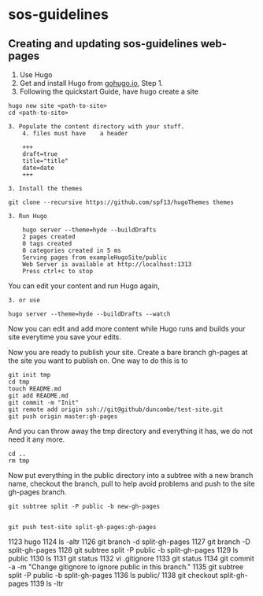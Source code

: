 sos-guidelines
==============

## Creating and updating sos-guidelines web-pages

1. Use Hugo 
  2. Get and install Hugo from [gohugo.io](http://gohugo.io/overview/quickstart/), Step 1.   
  2. Following the quickstart Guide, have hugo create a site    

```
hugo new site <path-to-site>    
cd <path-to-site>
```

	3. Populate the content directory with your stuff.
		4. files must have    a header    

```
	+++ 
	draft=true
	title="title"
	date=date
	+++
```

	3. Install the themes

```
git clone --recursive https://github.com/spf13/hugoThemes themes
```



	3. Run Hugo

```
	hugo server --theme=hyde --buildDrafts
	2 pages created
	0 tags created
	0 categories created in 5 ms
	Serving pages from exampleHugoSite/public
	Web Server is available at http://localhost:1313
	Press ctrl+c to stop
```

You can edit your content and run Hugo again, 

	3. or use 

```hugo server --theme=hyde --buildDrafts --watch```

Now you can edit and add more content while Hugo runs and builds
your site everytime you save your edits.


Now you are ready to publish your site. Create a bare branch gh-pages at
the site you want to publish on. 
One way to do this is to 

```
git init tmp
cd tmp
touch README.md
git add README.md
git commit -m "Init"
git remote add origin ssh://git@github/duncombe/test-site.git
git push origin master:gh-pages
```

And you can throw away the tmp directory and everything it has, we do not
need it any more.

```
cd ..
rm tmp
```

Now put everything in the public directory into a subtree with a new
branch name, checkout the branch, pull to help avoid problems and push to
the site gh-pages branch.

```
git subtree split -P public -b new-gh-pages


git push test-site split-gh-pages:gh-pages
```


 1123  hugo 
 1124  ls -altr
 1126  git branch -d split-gh-pages
 1127  git branch -D split-gh-pages
 1128  git subtree split -P public -b split-gh-pages 
 1129  ls public
 1130  ls
 1131  git status
 1132  vi .gitignore
 1133  git status
 1134  git commit -a -m "Change gitignore to ignore public in this branch."
 1135  git subtree split -P public -b split-gh-pages 
 1136  ls public/
 1138  git checkout split-gh-pages 
 1139  ls -ltr

```



